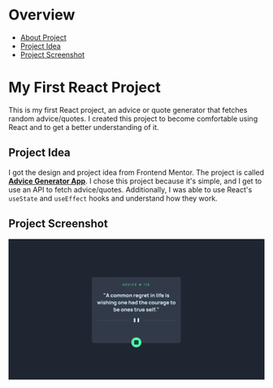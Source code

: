 # Overview
- [About Project](#my-first-react-project)
- [Project Idea](#project-idea)
- [Project Screenshot](#project-screenshot)

# My First React Project

This is my first React project, an advice or quote generator that fetches random advice/quotes. I created this project to become comfortable using React and to get a better understanding of it.

## Project Idea

I got the design and project idea from Frontend Mentor. The project is called **[Advice Generator App](https://www.frontendmentor.io/challenges/advice-generator-app-QdUG-13db/hub)**. I chose this project because it's simple, and I get to use an API to fetch advice/quotes. Additionally, I was able to use React's `useState` and `useEffect` hooks and understand how they work.

## Project Screenshot

![a screenshot of a project advice generator showing the project's UI](./public/images/project-screenshot.png)
